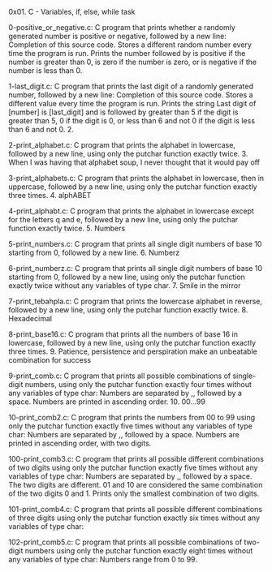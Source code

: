 0x01. C - Variables, if, else, while task

0-positive_or_negative.c: C program that prints whether a randomly generated number is positive or negative, followed by a new line: Completion of this source code. Stores a different random number every time the program is run. Prints the number followed by is positive if the number is greater than 0, is zero if the number is zero, or is negative if the number is less than 0.


1-last_digit.c: C program that prints the last digit of a randomly generated number, followed by a new line: Completion of this source code. Stores a different value every time the program is run. Prints the string Last digit of [number] is [last_digit] and is followed by greater than 5 if the digit is greater than 5, 0 if the digit is 0, or less than 6 and not 0 if the digit is less than 6 and not 0. 2. 

2-print_alphabet.c: C program that prints the alphabet in lowercase, followed by a new line, using only the putchar function exactly twice. 3. When I was having that alphabet soup, I never thought that it would pay off

3-print_alphabets.c: C program that prints the alphabet in lowercase, then in uppercase, followed by a new line, using only the putchar function exactly three times. 4. alphABET

4-print_alphabt.c: C program that prints the alphabet in lowercase except for the letters q and e, followed by a new line, using only the putchar function exactly twice. 5. Numbers

5-print_numbers.c: C program that prints all single digit numbers of base 10 starting from 0, followed by a new line. 6. Numberz

6-print_numberz.c: C program that prints all single digit numbers of base 10 starting from 0, followed by a new line, using only the putchar function exactly twice without any variables of type char. 7. Smile in the mirror

7-print_tebahpla.c: C program that prints the lowercase alphabet in reverse, followed by a new line, using only the putchar function exactly twice. 8. Hexadecimal

8-print_base16.c: C program that prints all the numbers of base 16 in lowercase, followed by a new line, using only the putchar function exactly three times. 9. Patience, persistence and perspiration make an unbeatable combination for success

9-print_comb.c: C program that prints all possible combinations of single-digit numbers, using only the putchar function exactly four times without any variables of type char: Numbers are separated by ,, followed by a space. Numbers are printed in ascending order. 10. 00...99

10-print_comb2.c: C program that prints the numbers from 00 to 99 using only the putchar function exactly five times without any variables of type char: Numbers are separated by ,, followed by a space. Numbers are printed in ascending order, with two digits.

100-print_comb3.c: C program that prints all possible different combinations of two digits using only the putchar function exactly five times without any variables of type char: Numbers are separated by ,, followed by a space. The two digits are different. 01 and 10 are considered the same combination of the two digits 0 and 1. Prints only the smallest combination of two digits. 

101-print_comb4.c: C program that prints all possible different combinations of three digits using only the putchar function exactly six times without any variables of type char: 

102-print_comb5.c: C program that prints all possible combinations of two-digit numbers using only the putchar function exactly eight times without any variables of type char: Numbers range from 0 to 99.  

